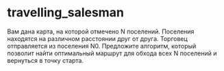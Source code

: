 # travelling_salesman
Вам дана карта, на которой отмечено N поселений. Поселения находятся на различном расстоянии друг от друга. Торговец отправляется из поселения N0. Предложите алгоритм, который позволит найти оптимальный маршрут для обхода всех N поселений и вернуться в точку старта.
